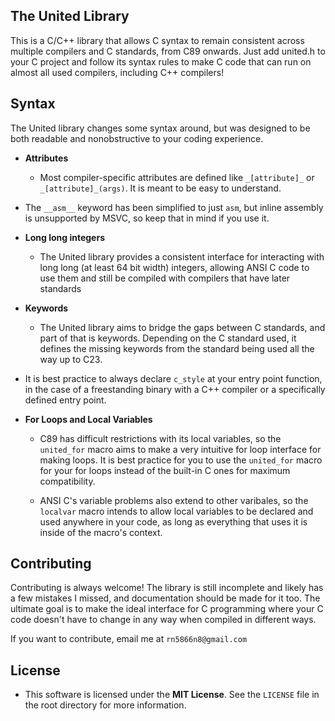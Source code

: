 ## The United Library
This is a C/C++ library that allows C syntax to remain consistent across multiple compilers and C standards, from C89 onwards.
Just add united.h to your C project and follow its syntax rules to make C code that can run on almost all used compilers, including C++ compilers!

## Syntax
The United library changes some syntax around, but was designed to be both readable and nonobstructive to your coding experience.

- **Attributes**
    - Most compiler-specific attributes are defined like `_[attribute]_` or `_[attribute]_(args)`. It is meant to be easy to understand.

- The `__asm__` keyword has been simplified to just `asm`, but inline assembly is unsupported by MSVC, so keep that in mind if you use it.

- **Long long integers**
    - The United library provides a consistent interface for interacting with long long (at least 64 bit width) integers, allowing ANSI C code to use them 
    and still be compiled with compilers that have later standards

- **Keywords**
    - The United library aims to bridge the gaps between C standards, and part of that is keywords. Depending on the C standard used, it defines the missing keywords
    from the standard being used all the way up to C23.

- It is best practice to always declare `c_style` at your entry point function, in the case of a freestanding binary with a C++ compiler or a 
specifically defined entry point.

- **For Loops and Local Variables**
    - C89 has difficult restrictions with its local variables, so the `united_for` macro aims to make a very intuitive for loop interface for making loops.
    It is best practice for you to use the `united_for` macro for your for loops instead of the built-in C ones for maximum compatibility.

    - ANSI C's variable problems also extend to other varibales, so the `localvar` macro intends to allow local variables to be declared and used anywhere
    in your code, as long as everything that uses it is inside of the macro's context.

## Contributing
Contributing is always welcome! The library is still incomplete and likely has a few mistakes I missed, and documentation should be made for it too.
The ultimate goal is to make the ideal interface for C programming where your C code doesn't have to change in any way when compiled in different ways.

If you want to contribute, email me at `rn5866n8@gmail.com`

## License
- This software is licensed under the **MIT License**. See the `LICENSE` file in the root directory for more information.